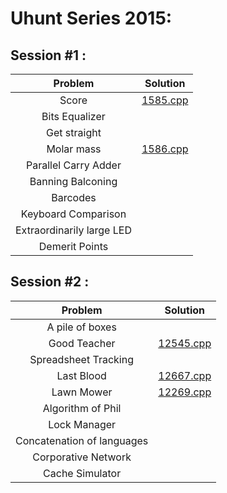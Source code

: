 # Uhunt Series 2015:
## Session #1 :
  |          Problem          |                                         Solution                                         |
  |:-------------------------:|:----------------------------------------------------------------------------------------:|
  |           Score           | [1585.cpp](https://github.com/moadmmh/Competitive-Programming/blob/master/Uhunt%20Series%202015/Session-1/1585.cpp) |
  |       Bits Equalizer      |                                                                                          |
  |        Get straight       |                                                                                          |
  |         Molar mass        | [1586.cpp](https://github.com/moadmmh/Competitive-Programming/blob/master/Uhunt%20Series%202015/Session-1/1586.cpp) |
  |    Parallel Carry Adder   |                                                                                          |
  |     Banning Balconing     |                                                                                          |
  |          Barcodes         |                                                                                          |
  |    Keyboard Comparison    |                                                                                          |
  | Extraordinarily large LED |                                                                                          |
  |       Demerit Points      |                                                                                          |

## Session #2 :
  |          Problem          |                                         Solution                                         |
  |:-------------------------:|:----------------------------------------------------------------------------------------:|
  |      A pile  of boxes     |                                                                                          |
  |       Good Teacher        | [12545.cpp](https://github.com/moadmmh/Competitive-Programming/blob/master/Uhunt%20Series%202015/Session-2/12545.cpp)|
  |    Spreadsheet Tracking   |                                                                                          |
  |         Last Blood        | [12667.cpp](https://github.com/moadmmh/Competitive-Programming/blob/master/Uhunt%20Series%202015/Session-2/12667.cpp)|
  |         Lawn Mower        | [12269.cpp](https://github.com/moadmmh/Competitive-Programming/blob/master/Uhunt%20Series%202015/Session-2/12269.cpp)|
  |     Algorithm of Phil     |                                                                                          |
  |        Lock Manager       |                                                                                          |
  | Concatenation of languages|                                                                                          |
  |    Corporative Network    |                                                                                          |
  |       Cache Simulator     |                                                                                          |
